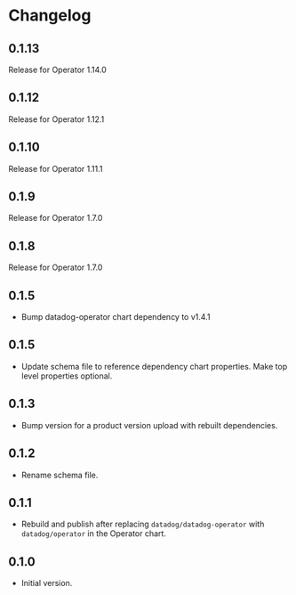 # Changelog

## 0.1.13

Release for Operator 1.14.0

## 0.1.12

Release for Operator 1.12.1

## 0.1.10

Release for Operator 1.11.1

## 0.1.9

Release for Operator 1.7.0

## 0.1.8

Release for Operator 1.7.0

## 0.1.5
* Bump datadog-operator chart dependency to v1.4.1

## 0.1.5
* Update schema file to reference dependency chart properties. Make top level properties optional.

## 0.1.3
* Bump version for a product version upload with rebuilt dependencies.

## 0.1.2
* Rename schema file.

## 0.1.1
* Rebuild and publish after replacing `datadog/datadog-operator` with `datadog/operator` in the Operator chart.
## 0.1.0

* Initial version.
